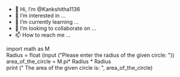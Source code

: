 - 👋 Hi, I’m @Kankshitha1136
- 👀 I’m interested in ...
- 🌱 I’m currently learning ...
- 💞️ I’m looking to collaborate on ...
- 📫 How to reach me ...

<!---
Kankshitha1136/Kankshitha1136 is a ✨ special ✨ repository because its `README.md` (this file) appears on your GitHub profile.
You can click the Preview link to take a look at your changes.
--->
import math as M  
Radius = float (input ("Please enter the radius of the given circle: "))  
area_of_the_circle = M.pi* Radius * Radius  
print (" The area of the given circle is: ", area_of_the_circle)
